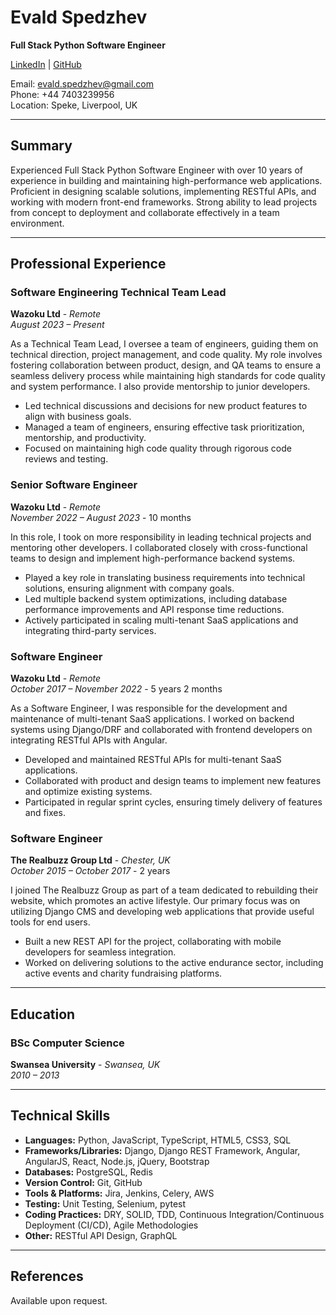 # **Evald Spedzhev**
**Full Stack Python Software Engineer**

[LinkedIn](https://www.linkedin.com/in/e-spedzhev/) | [GitHub](https://github.com/espedzhev)

Email: evald.spedzhev@gmail.com  
Phone: +44 7403239956  
Location: Speke, Liverpool, UK

---

## **Summary**

Experienced Full Stack Python Software Engineer with over 10 years of experience in building and maintaining high-performance web applications.
Proficient in designing scalable solutions, implementing RESTful APIs, and working with modern front-end frameworks.
Strong ability to lead projects from concept to deployment and collaborate effectively in a team environment.

---

## **Professional Experience**

### **Software Engineering Technical Team Lead**  
**Wazoku Ltd** - *Remote*  
*August 2023 – Present*

As a Technical Team Lead, I oversee a team of engineers, guiding them on technical direction, project management, and code quality.
My role involves fostering collaboration between product, design, and QA teams to ensure a seamless delivery process while maintaining high standards for code quality and system performance. I also provide mentorship to junior developers.

- Led technical discussions and decisions for new product features to align with business goals.
- Managed a team of engineers, ensuring effective task prioritization, mentorship, and productivity.
- Focused on maintaining high code quality through rigorous code reviews and testing.

### **Senior Software Engineer**  
**Wazoku Ltd** - *Remote*  
*November 2022 – August 2023* - 10 months

In this role, I took on more responsibility in leading technical projects and mentoring other developers.
I collaborated closely with cross-functional teams to design and implement high-performance backend systems.

- Played a key role in translating business requirements into technical solutions, ensuring alignment with company goals.
- Led multiple backend system optimizations, including database performance improvements and API response time reductions.
- Actively participated in scaling multi-tenant SaaS applications and integrating third-party services.

### **Software Engineer**  
**Wazoku Ltd** - *Remote*  
*October 2017 – November 2022* - 5 years 2 months

As a Software Engineer, I was responsible for the development and maintenance of multi-tenant SaaS applications.
I worked on backend systems using Django/DRF and collaborated with frontend developers on integrating RESTful APIs with Angular.

- Developed and maintained RESTful APIs for multi-tenant SaaS applications.
- Collaborated with product and design teams to implement new features and optimize existing systems.
- Participated in regular sprint cycles, ensuring timely delivery of features and fixes.

### **Software Engineer**  
**The Realbuzz Group Ltd** - *Chester, UK*  
*October 2015 – October 2017* - 2 years

I joined The Realbuzz Group as part of a team dedicated to rebuilding their website, which promotes an active lifestyle.
Our primary focus was on utilizing Django CMS and developing web applications that provide useful tools for end users.

- Built a new REST API for the project, collaborating with mobile developers for seamless integration.
- Worked on delivering solutions to the active endurance sector, including active events and charity fundraising platforms.

---

## **Education**

### **BSc Computer Science**  
**Swansea University** - *Swansea, UK*  
*2010 – 2013*

---

## **Technical Skills**

- **Languages:** Python, JavaScript, TypeScript, HTML5, CSS3, SQL
- **Frameworks/Libraries:** Django, Django REST Framework, Angular, AngularJS, React, Node.js, jQuery, Bootstrap
- **Databases:** PostgreSQL, Redis
- **Version Control:** Git, GitHub
- **Tools & Platforms:** Jira, Jenkins, Celery, AWS
- **Testing:** Unit Testing, Selenium, pytest
- **Coding Practices:** DRY, SOLID, TDD, Continuous Integration/Continuous Deployment (CI/CD), Agile Methodologies
- **Other:** RESTful API Design, GraphQL

---

## **References**

Available upon request.

